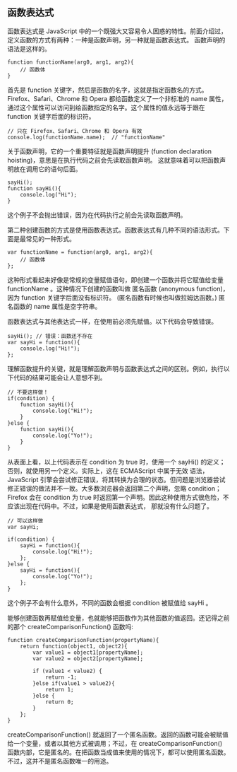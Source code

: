 ## 函数表达式

函数表达式是 JavaScript 中的一个既强大又容易令人困惑的特性。前面介绍过，定义函数的方式有两种：一种是函数声明，另一种就是函数表达式。
函数声明的语法是这样的。

    function functionName(arg0, arg1, arg2){
        // 函数体
    }

首先是 function 关键字，然后是函数的名字，这就是指定函数名的方式。Firefox、Safari、Chrome 和 Opera 都给函数定义了一个非标准的 name
属性，通过这个属性可以访问到给函数指定的名字。这个属性的值永远等于跟在 function 关键字后面的标识符。

    // 只在 Firefox、Safari、Chrome 和 Opera 有效
    console.log(functionName.name);  // "functionName"


关于函数声明，它的一个重要特征就是<red>函数声明提升</red> (function declaration hoisting)，意思是在执行代码之前会先读取函数声明。
这就意味着可以把函数声明放在调用它的语句后面。

    sayHi();
    function sayHi(){
        console.log("Hi");
    }

这个例子不会抛出错误，因为在代码执行之前会先读取函数声明。

第二种创建函数的方式是使用<red>函数表达式</red>。函数表达式有几种不同的语法形式。下面是最常见的一种形式。

    var functionName = function(arg0, arg1, arg2){
        // 函数体
    };

这种形式看起来好像是常规的变量赋值语句，即创建一个函数并将它赋值给变量 functionName 。这种情况下创建的函数叫做 <red>匿名函数</red>
(anonymous function)，因为 function 关键字后面没有标识符。 (匿名函数有时候也叫做拉姆达函数。)
<red>匿名函数的 name 属性是空字符串</red>。

<red>函数表达式与其他表达式一样，在使用前必须先赋值</red>。以下代码会导致错误。

    sayHi(); // 错误：函数还不存在
    var sayHi = function(){
        console.log("Hi!");
    };

<red>理解函数提升的关键，就是理解函数声明与函数表达式之间的区别</red>。例如，执行以下代码的结果可能会让人意想不到。

    // 不要这样做！
    if(condition) {
        function sayHi(){
            console.log("Hi!");
        }
    }else {
        function sayHi(){
            console.log("Yo!");
        }
    }

从表面上看，以上代码表示在 condition 为 true 时，使用一个 sayHi() 的定义；否则，就使用另一个定义。实际上，这在 ECMAScript 中属于无效
语法，JavaScript 引擎会尝试修正错误，将其转换为合理的状态。但问题是浏览器尝试修正错误的做法并不一致。大多数浏览器会返回第二个声明，忽略
condition；Firefox 会在 condition 为 true 时返回第一个声明。因此这种使用方式很危险，不应该出现在代码中。不过，如果是使用函数表达式，
那就没有什么问题了。

    // 可以这样做
    var sayHi;

    if(condition) {
        sayHi = function(){
            console.log("Hi!");
        };
    }else {
        sayHi = function(){
            console.log("Yo!");
        };
    }

这个例子不会有什么意外，不同的函数会根据 condition 被赋值给 sayHi 。

能够创建函数再赋值给变量，也就能够把函数作为其他函数的值返回。还记得之前的那个 createComparisonFunction() 函数吗:

    function createComparisonFunction(propertyName){
        return function(object1, object2){
            var value1 = object1[propertyName];
            var value2 = object2[propertyName];

            if (value1 < value2) {
                return -1;
            }else if(value1 > value2){
                return 1;
            }else {
                return 0;
            }
        };
    }

createComparisonFunction() 就返回了一个匿名函数。返回的函数可能会被赋值给一个变量，或者以其他方式被调用；不过，在 createComparisonFunction()
函数内部，它是匿名的。在把函数当成值来使用的情况下，都可以使用匿名函数。不过，这并不是匿名函数唯一的用途。

